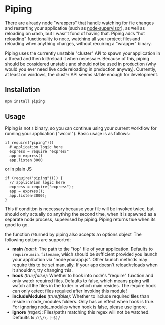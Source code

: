 # Piping

There are already node "wrappers" that handle watching for file changes and restarting your application (such as [node-supervisor](https://github.com/isaacs/node-supervisor)), as well as reloading on crash, but I wasn't fond of having that.
Piping adds "hot reloading" functionality to node, watching all your project files and reloading when anything changes, without requiring a "wrapper" binary. 

Piping uses the currently unstable "cluster" API to spawn your application in a thread and then kill/reload it when necessary. Because of this, piping should be considered unstable and should not be used in production (why would you ever need live code reloading in production anyway). Currently, at least on windows, the cluster API seems stable enough for development.

## Installation

    npm install piping

## Usage

Piping is not a binary, so you can continue using your current workflow for running your application ("wooo!"). Basic usage is as follows:

    if require("piping")()
      # application logic here
      express = require "express"
      app = express()
      app.listen 3000

or in plain JS

    if (require("piping")()) {
      // application logic here
      express = require("express");
      app = express();
      app.listen(3000);
    }

This if condition is necessary because your file will be invoked twice, but should only actually do anything the second time, when it is spawned as a separate node process, supervised by piping. Piping returns true when its good to go. 

the function returned by piping also accepts an options object. The following options are supported:
- __main__ _(path)_: The path to the "top" file of your application. Defaults to `require.main.filename`, which should be sufficient provided you launch your application via "node yourapp.js". Other launch methods may require this to be set manually. If your app doesn't reload/reloads when it shouldn't, try changing this. 
- __hook__ _(true/false)_: Whether to hook into node's "require" function and only watch required files. Defaults to false, which means piping will watch all the files in the folder in which main resides. The require hook can only detect files required after invoking this module!
- __includeModules__ _(true/false)_: Whether to include required files than reside in node_modules folders. Only has an effect when hook is true. For ignoring node_modules when hook is false, please use ignore.
- __ignore__ _(regex)_: Files/paths matching this regex will not be watched. Defaults to `/(\/\.|~$)/` 


